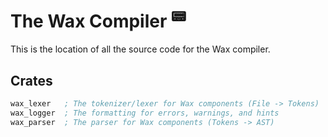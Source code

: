 # The Wax Compiler <sup>:pager:</sup>

This is the location of all the source code for the Wax compiler.

## Crates

```asm
wax_lexer   ; The tokenizer/lexer for Wax components (File -> Tokens)
wax_logger  ; The formatting for errors, warnings, and hints
wax_parser  ; The parser for Wax components (Tokens -> AST)
```
